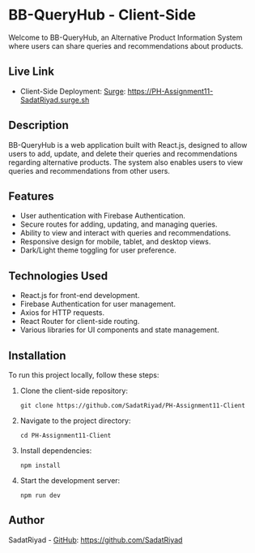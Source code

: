 # BB-QueryHub - Client-Side

Welcome to BB-QueryHub, an Alternative Product Information System where users can share queries and recommendations about products.

## Live Link

- Client-Side Deployment: [Surge](https://PH-Assignment11-SadatRiyad.surge.sh): https://PH-Assignment11-SadatRiyad.surge.sh


## Description

BB-QueryHub is a web application built with React.js, designed to allow users to add, update, and delete their queries and recommendations regarding alternative products. The system also enables users to view queries and recommendations from other users.

## Features

- User authentication with Firebase Authentication.
- Secure routes for adding, updating, and managing queries.
- Ability to view and interact with queries and recommendations.
- Responsive design for mobile, tablet, and desktop views.
- Dark/Light theme toggling for user preference.

## Technologies Used

- React.js for front-end development.
- Firebase Authentication for user management.
- Axios for HTTP requests.
- React Router for client-side routing.
- Various libraries for UI components and state management.

## Installation

To run this project locally, follow these steps:

1. Clone the client-side repository:
   ```
   git clone https://github.com/SadatRiyad/PH-Assignment11-Client
   ```
2. Navigate to the project directory:
   ```
   cd PH-Assignment11-Client
   ```
3. Install dependencies:
   ```
   npm install
   ```
4. Start the development server:
   ```
   npm run dev
   ```


## Author

SadatRiyad - [GitHub](https://github.com/SadatRiyad): https://github.com/SadatRiyad